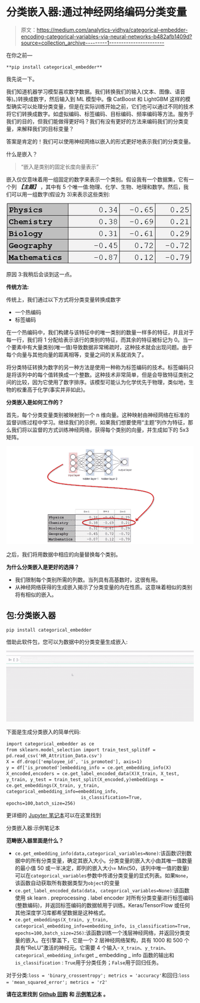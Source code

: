 # 分类嵌入器:通过神经网络编码分类变量

> 原文：<https://medium.com/analytics-vidhya/categorical-embedder-encoding-categorical-variables-via-neural-networks-b482afb1409d?source=collection_archive---------1----------------------->

在你之前—

```
**pip install categorical_embedder**
```

我先说一下。

我们知道机器学习模型喜欢数字数据。我们转换我们的输入(文本、图像、语音等)。)转换成数字，然后输入到 ML 模型中。像 CatBoost 和 LightGBM 这样的模型确实可以处理分类变量，但是在实际训练开始之前，它们也可以通过不同的技术将它们转换成数字。如虚拟编码、标签编码、目标编码、频率编码等方法。服务于我们的目的，但我们能做得更好吗？我们有没有更好的方法来编码我们的分类变量，来解释我们的目标变量？

答案是肯定的！我们可以使用神经网络以嵌入的形式更好地表示我们的分类变量。

什么是嵌入？

> “嵌入是类别的固定长度向量表示”

嵌入仅仅意味着用一组固定的数字来表示一个类别。假设我有一个数据集，它有一个列 ***【主题】*** ，其中有 5 个唯一值:物理、化学、生物、地理和数学。然后，我们可以用一组数字(假设为 3)来表示这些类别:

![](img/6a7e11336b5219eb41165f4b7d369cf3.png)

原因 3:我稍后会谈到这一点。

**传统方法:**

传统上，我们通过以下方式将分类变量转换成数字

*   一个热编码
*   标签编码

在一个热编码中，我们构建与该特征中的唯一类别的数量一样多的特征，并且对于每一行，我们将 1 分配给表示该行的类别的特征，而其余的特征被标记为 0。当一个要素中有大量类别(唯一值)导致数据非常稀疏时，这种技术就会出现问题。由于每个向量与其他向量的距离相等，变量之间的关系就消失了。

将分类特征转换为数字的另一种方法是使用一种称为标签编码的技术。标签编码只是将该列中的每个值转换成一个整数。这种技术非常简单，但是会导致特征类别之间的比较，因为它使用了数字排序。该模型可能认为化学优先于物理，类似地，生物的权重高于化学(事实并非如此)。

**分类嵌入是如何工作的？**

首先，每个分类变量类别被映射到一个 n 维向量。这种映射由神经网络在标准的监督训练过程中学习。继续我们的示例，如果我们想要使用“主题”列作为特征，那么我们将以监督的方式训练神经网络，获得每个类别的向量，并生成如下的 5x3 矩阵。

![](img/b2c653ec0da63912b9d2d47c71f7821b.png)

之后，我们将用数据中相应的向量替换每个类别。

**为什么分类嵌入是更好的选择？**

*   我们限制每个类别所需的列数。当列具有高基数时，这很有用。
*   从神经网络获得的生成嵌入揭示了分类变量的内在性质。这意味着相似的类别将有相似的嵌入。

## **包:分类嵌入器**

```
pip install categorical_embedder
```

借助此软件包，您可以为数据中的分类变量生成嵌入:

![](img/ccb11827b365f8866078fead8cac287d.png)

下面是生成分类嵌入的简单代码:

```
import categorical_embedder as ce
from sklearn.model_selection import train_test_splitdf = pd.read_csv('HR_Attrition_Data.csv')
X = df.drop(['employee_id', 'is_promoted'], axis=1)
y = df['is_promoted']embedding_info = ce.get_embedding_info(X)
X_encoded,encoders = ce.get_label_encoded_data(X)X_train, X_test, y_train, y_test = train_test_split(X_encoded,y)embeddings = ce.get_embeddings(X_train, y_train, categorical_embedding_info=embedding_info, 
                            is_classification=True, epochs=100,batch_size=256)
```

更详细的 [Jupyter 笔记本](https://github.com/Shivanandroy/CategoricalEmbedder/blob/master/example_notebook/Example%20Notebook.ipynb)可以在这里找到

分类嵌入器:示例笔记本

**范畴嵌入器里面是什么？**

*   `ce.get_embedding_info(data,categorical_variables=None)`:该函数识别数据中的所有分类变量，确定其嵌入大小。分类变量的嵌入大小由其唯一值数量的最小值 50 或一半决定，即列的嵌入大小= Min(50，该列中唯一值的数量)可以在`categorical_variables`参数中传递分类变量的显式列表。如果`None`，该函数自动获取所有数据类型为`object`的变量
*   `ce.get_label_encoded_data(data, categorical_variables=None)`:该函数使用 sk learn . preprocessing . label encoder 对所有分类变量进行标签编码(整数编码)，并返回标签编码的数据帧用于训练。Keras/TensorFlow 或任何其他深度学习库都希望数据是这种格式。
*   `ce.get_embeddings(X_train, y_train, categorical_embedding_info=embedding_info, is_classification=True, epochs=100,batch_size=256)`:该函数训练一个浅层神经网络，并返回分类变量的嵌入。在引擎盖下，它是一个 2 层神经网络架构，具有 1000 和 500 个具有“ReLU”激活的神经元。它需要 4 个输入- `X_train`、`y_train`、`categorical_embedding_info`:get _ embedding _ info 函数的输出和`is_classification` : `True`用于分类任务；`False`用于回归任务。

对于分类:`loss = 'binary_crossentropy'; metrics = 'accuracy'`和回归:`loss = 'mean_squared_error'; metrics = 'r2'`

**请在这里找到** [**Github 回购**](https://github.com/Shivanandroy/CategoricalEmbedder) **和** [**示例笔记本**](https://github.com/Shivanandroy/CategoricalEmbedder/blob/master/example_notebook/Example%20Notebook.ipynb) **。**
